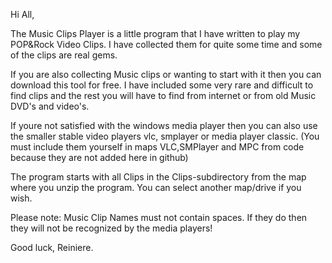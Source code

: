 Hi All,

The Music Clips Player is a little program that I have written to play
my POP&Rock Video Clips. I have collected them for quite some time and
some of the clips are real gems.

If you are also collecting Music clips or wanting to start with it then
you can download this tool for free. I have included some very rare and
difficult to find clips and the rest you will have to find from internet
or from old Music DVD's and video's.

If youre not satisfied with the windows media player then you can also use 
the smaller stable video players vlc, smplayer or media player classic.
(You must include them yourself in maps VLC,SMPlayer and MPC from code
because they are not added here in github)

The program starts with all Clips in the Clips-subdirectory from the map
where you unzip the program. You can select another map/drive if you wish.

Please note:
Music Clip Names must not contain spaces. If they do then they will not be
recognized by the media players!

Good luck,
Reiniere.
